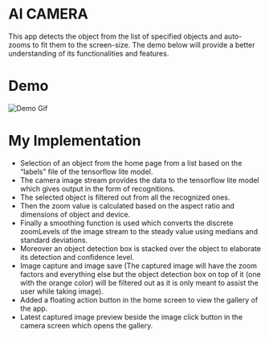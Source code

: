 # **AI CAMERA**

This app detects the object from the list of specified objects and auto-zooms to fit them to the screen-size. The demo below will provide a better understanding of its functionalities and features.

# Demo 

![Demo Gif](https://s11.gifyu.com/images/SQmoC.gif)

# My Implementation

* Selection of an object from the home page from a list based on the “labels” file of the tensorflow lite model.
* The camera image stream provides the data to the tensorflow lite model which gives output in the form of recognitions.
* The selected object is filtered out from all the recognized ones.
* Then the zoom value is calculated based on the aspect ratio and dimensions of object and device.
* Finally a smoothing function is used which converts the discrete zoomLevels of the image stream to the steady value using medians and standard deviations.
* Moreover an object detection box is stacked over the object to elaborate its detection and confidence level.
* Image capture and image save (The captured image will have the zoom factors and everything else but the object detection box on top of it (one with the orange color) will be filtered out as it is only meant to assist the user while taking image).
* Added a floating action button in the home screen to view the gallery of the app.
* Latest captured image preview beside the image click button in the camera screen which opens the gallery.

